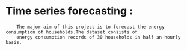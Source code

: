 # Time series forecasting :
        The major aim of this project is to forecast the energy consumption of households.The dataset consists of
        energy consumption records of 30 households in half an hourly basis.
